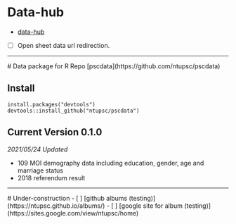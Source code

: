 # Data-hub
- [data-hub](https://ntupsc.github.io/data-hub)
- [ ] Open sheet data url redirection.

<hr>
# Data package for R
Repo [pscdata](https://github.com/ntupsc/pscdata)

## Install
```{r}
install.packages("devtools")
devtools::install_github("ntupsc/pscdata")
```
## Current Version 0.1.0
*2021/05/24 Updated*
- 109 MOI demography data including education, gender, age and marriage status
- 2018 referendum result


<hr>
# Under-construction
- [ ] [github albums (testing)](https://ntupsc.github.io/albums/)
- [ ] [google site for album (testing)](https://sites.google.com/view/ntupsc/home)
